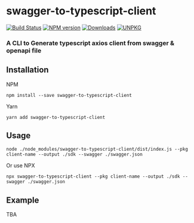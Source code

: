 # swagger-to-typescript-client
[![Build Status](https://github.com/meabed/swagger-to-typescript-client/actions/workflows/ci.yml/badge.svg)](https://github.com/meabed/swagger-to-typescript-client/actions/workflows/ci.yml)
[![NPM version](https://img.shields.io/npm/v/swagger-to-typescript-client.svg)](https://www.npmjs.com/package/swagger-to-typescript-client)
[![Downloads](https://img.shields.io/npm/dm/swagger-to-typescript-client.svg)](https://www.npmjs.com/package/swagger-to-typescript-client)
[![UNPKG](https://img.shields.io/badge/UNPKG-179BD7.svg)](https://unpkg.com/browse/swagger-to-typescript-client@latest/)


### A CLI to Generate typescript axios client from swagger & openapi file

## Installation
NPM 
```npm
npm install --save swagger-to-typescript-client
```
Yarn
```yarn
yarn add swagger-to-typescript-client
```



## Usage
```
node ./node_modules/swagger-to-typescript-client/dist/index.js --pkg client-name --output ./sdk --swagger ./swagger.json
```

Or use NPX 
```
npx swagger-to-typescript-client --pkg client-name --output ./sdk --swagger ./swagger.json
```

## Example
TBA
